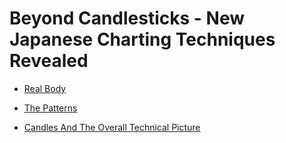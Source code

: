 # Beyond Candlesticks - New Japanese Charting Techniques Revealed

* [Real Body](real-body/README.md)

* [The Patterns](the-patterns/README.md)

* [Candles And The Overall Technical Picture](candles-overall-technical/README.md)

